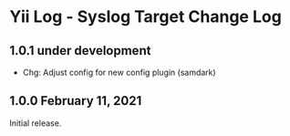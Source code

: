 # Yii Log - Syslog Target Change Log


## 1.0.1 under development

- Chg: Adjust config for new config plugin (samdark)

## 1.0.0 February 11, 2021

Initial release.
